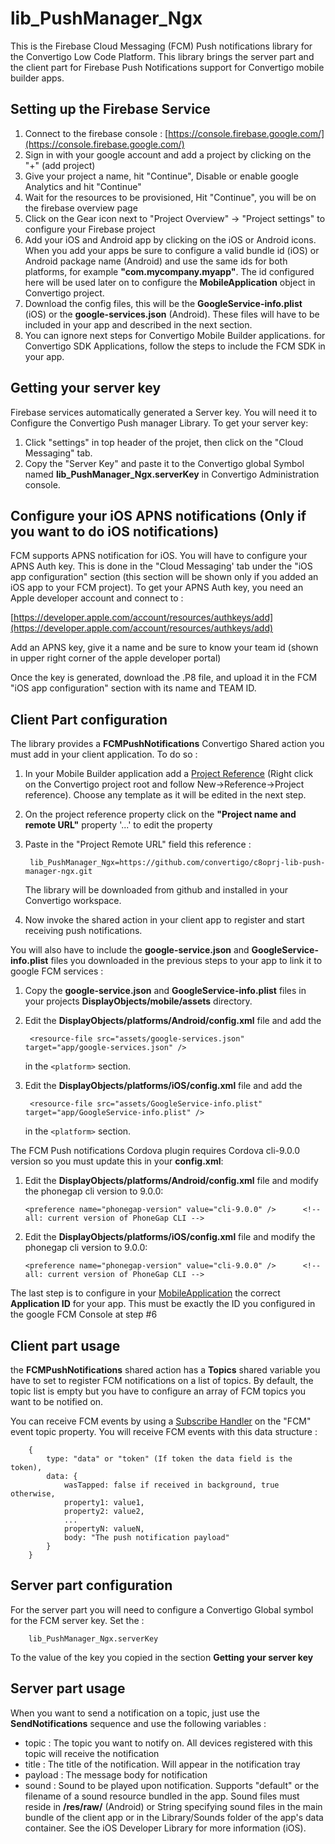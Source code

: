 # lib_PushManager_Ngx
This is the Firebase Cloud Messaging (FCM) Push notifications library for the Convertigo Low Code Platform. This library brings the server part and the client part for Firebase Push Notifications support for Convertigo mobile builder apps. 

## Setting up the Firebase Service

1. Connect to the firebase console : [https://console.firebase.google.com/](https://console.firebase.google.com/)
2. Sign in with your google account and add a project by clicking on the "+" (add project)
3. Give your project a name, hit "Continue", Disable or enable google Analytics and hit "Continue"
4. Wait for the resources to be provisioned, Hit "Continue", you will be on the firebase overview page
5. Click on the Gear icon next to "Project Overview" -> "Project settings" to configure your Firebase  project
6. Add your iOS and Android app by clicking on the iOS or Android icons. When you add your apps be sure to configure a valid bundle id (iOS) or Android package name (Android) and use the same ids for both platforms, for example __"com.mycompany.myapp"__. The id configured here will be used later on to configure the __MobileApplication__ object in Convertigo project.
7. Download the config files, this will be the __GoogleService-info.plist__ (iOS) or the __google-services.json__ (Android). These files will have to be included in your app and described in the next section.
8. You can ignore next steps for Convertigo Mobile Builder applications. for Convertigo SDK Applications, follow the steps to include the FCM SDK in your app.

## Getting your server key

Firebase services automatically generated a Server key. You will need it to Configure the Convertigo Push manager Library. To get your server key:

1. Click "settings" in top header of the projet, then click on the "Cloud Messaging" tab.
2. Copy the "Server Key" and paste it to the Convertigo global Symbol named **lib_PushManager_Ngx.serverKey** in Convertigo Administration console.

## Configure your iOS APNS notifications (Only if you want to do iOS notifications)

FCM supports APNS notification for iOS. You will have to configure your APNS Auth key. This is done in the "Cloud Messaging' tab under the "iOS app configuration" section (this section will be shown only if you added an iOS app to your FCM project). To get your APNS Auth key, you need an Apple developer account and connect to :  

[https://developer.apple.com/account/resources/authkeys/add](https://developer.apple.com/account/resources/authkeys/add)

Add an APNS key, give it a name and be sure to know your team id (shown in upper right corner of the apple developer portal)

Once the key is generated, download the .P8 file, and upload it in the FCM "iOS app configuration" section with its name and TEAM ID.

## Client Part configuration

The library provides a __FCMPushNotifications__ Convertigo Shared action you must add in your client application. To do so :

1. In your Mobile Builder application add a [Project Reference](https://www.convertigo.com/documentation/latest/reference-manual/convertigo-objects/common/references/schema-references/project-reference/) (Right click on the Convertigo project root and follow New->Reference->Project reference). Choose any template as it will be edited in the next step.
2. On the project reference property click on the __"Project name and remote URL"__ property '...' to edit the property
3. Paste in the "Project Remote URL" field this reference :

		lib_PushManager_Ngx=https://github.com/convertigo/c8oprj-lib-push-manager-ngx.git
 
	  
	The library will be downloaded from github and installed in your Convertigo workspace.
4. Now invoke the shared action in your client app to register and start receiving push notifications.

You will also have to include the __google-service.json__ and __GoogleService-info.plist__ files you downloaded in the previous steps to your app to link it to google FCM services :

1. Copy the __google-service.json__ and __GoogleService-info.plist__ files in your projects __DisplayObjects/mobile/assets__ directory.
2. Edit the __DisplayObjects/platforms/Android/config.xml__ file and add the 

    	<resource-file src="assets/google-services.json" target="app/google-services.json" />

	in the ```<platform>``` section. 


4. Edit the __DisplayObjects/platforms/iOS/config.xml__ file and add the 

    	<resource-file src="assets/GoogleService-info.plist" target="app/GoogleService-info.plist" />

	in the ```<platform>``` section. 

The FCM Push notifications Cordova plugin requires Cordova cli-9.0.0 version so you must update this in your __config.xml__:


1.  Edit the __DisplayObjects/platforms/Android/config.xml__ file and modify the phonegap cli version to 9.0.0:

	    <preference name="phonegap-version" value="cli-9.0.0" />      <!-- all: current version of PhoneGap CLI -->

2.  Edit the __DisplayObjects/platforms/iOS/config.xml__ file and modify the phonegap cli version to 9.0.0:

	    <preference name="phonegap-version" value="cli-9.0.0" />      <!-- all: current version of PhoneGap CLI -->

The last step is to configure in your [MobileApplication](https://www.convertigo.com/documentation/latest/reference-manual/convertigo-objects/mobile-application/mobile-application/) the correct __Application ID__ for your app. This must be exactly the ID you configured in the google FCM Console at step #6  


## Client part usage

the __FCMPushNotifications__ shared action has a __Topics__ shared variable you have to set to register FCM notifications on a list of topics. By default, the topic list is empty but you have to configure an array of FCM topics you want to be notified on.

You can receive FCM events by using a [Subscribe Handler](https://www.convertigo.com/documentation/latest/reference-manual/convertigo-objects/mobile-application/components/control-components/subscribe-handler/) on the "FCM" event topic property. You will receive FCM events with this data structure :

		{
			type: "data" or "token" (If token the data field is the token),
			data: {
				wasTapped: false if received in background, true otherwise,
				property1: value1,
				property2: value2,
				...
				propertyN: valueN,
				body: "The push notification payload"
			}
		}					   
       
## Server part configuration

For the server part you will need to configure a Convertigo Global symbol for the FCM server key. Set the : 

		lib_PushManager_Ngx.serverKey

To the value of the key you copied in the section __Getting your server key__ 

## Server part usage

When you want to send a notification on a topic, just use the __SendNotifications__ sequence and use the following variables :

* topic   : The topic you want to notify on. All devices registered with this topic will receive the notification
* title   : The title of the notification. Will appear in the notification tray
* payload : The message body for notification
* sound	  : Sound to be played upon notification. Supports "default" or the filename of a sound resource bundled in the app. Sound files must reside in __/res/raw/__ (Android) or String specifying sound files in the main bundle of the client app or in the Library/Sounds folder of the app's data container. See the iOS Developer Library for more information (iOS). 
